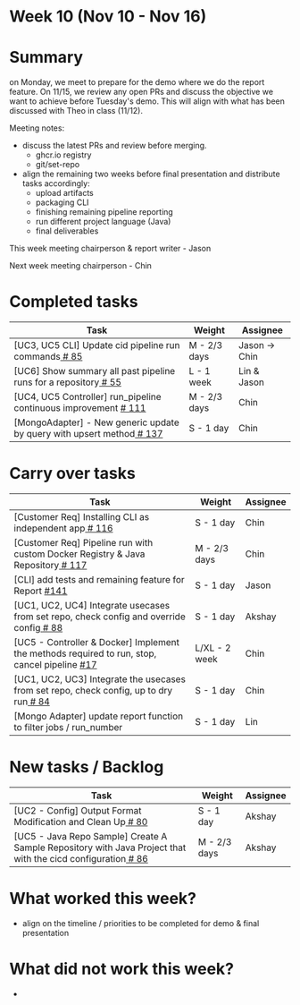 # Week 10 (Nov 10 - Nov 16)

# Summary
on Monday, we meet to prepare for the demo where we do the report feature. On 11/15, we review any open PRs and discuss the objective we want to achieve before Tuesday's demo. This will align with what has been discussed with Theo in class (11/12).

Meeting notes:
- discuss the latest PRs and review before merging.
  - ghcr.io registry
  - git/set-repo 
- align the remaining two weeks before final presentation and distribute tasks accordingly:
  - upload artifacts
  - packaging CLI
  - finishing remaining pipeline reporting
  - run different project language (Java)
  - final deliverables

This week meeting chairperson & report writer - Jason

Next week meeting chairperson - Chin

# Completed tasks

| Task           | Weight    | Assignee    |
|----------------|-----------|-------------|
| [UC3, UC5 CLI] Update cid pipeline run commands[  # 85](https://github.com/CS6510-SEA-F24/t4-cicd/issues/85)                                           | M - 2/3 days  | Jason -> Chin  |
| [UC6] Show summary all past pipeline runs for a repository[  # 55](https://github.com/CS6510-SEA-F24/t4-cicd/issues/55)                                             | L - 1 week   | Lin  & Jason  |
| [UC4, UC5 Controller] run_pipeline continuous improvement [  # 111](https://github.com/CS6510-SEA-F24/t4-cicd/issues/111) | M - 2/3 days  | Chin     |
| [MongoAdapter] - New generic update by query with upsert method[  # 137](https://github.com/CS6510-SEA-F24/t4-cicd/issues/137) | S - 1 day  | Chin     |

# Carry over tasks

| Task                                                                                                                                                   | Weight        | Assignee |
|--------------------------------------------------------------------------------------------------------------------------------------------------------|---------------| -------- |
| [Customer Req] Installing CLI as independent app[  # 116](https://github.com/CS6510-SEA-F24/t4-cicd/issues/116) | S - 1 day | Chin     |
| [Customer Req] Pipeline run with custom Docker Registry & Java Repository[  # 117](https://github.com/CS6510-SEA-F24/t4-cicd/issues/117) | M - 2/3 days | Chin     |
| [CLI] add tests and remaining feature for Report [#141](https://github.com/CS6510-SEA-F24/t4-cicd/issues/141) | S - 1 day | Jason     |
| [UC1, UC2, UC4] Integrate usecases from set repo, check config and override config[  # 88](https://github.com/CS6510-SEA-F24/t4-cicd/issues/88)                    | S - 1 day    | Akshay   |
| [UC5 - Controller & Docker] Implement the methods required to run, stop, cancel pipeline [#17](https://github.com/CS6510-SEA-F24/t4-cicd/issues/17) | L/XL - 2 week | Chin     |
| [UC1, UC2, UC3] Integrate the usecases from set repo, check config, up to dry run[  # 84](https://github.com/CS6510-SEA-F24/t4-cicd/issues/84)                     | S - 1 day    | Chin    |
| [Mongo Adapter] update report function to filter jobs / run_number | S - 1 day | Lin |


# New tasks / Backlog

| Task                                                                                                                                                                | Weight       | Assignee |
|---------------------------------------------------------------------------------------------------------------------------------------------------------------------|--------------| -------- |
| [UC2 - Config] Output Format Modification and Clean Up[  # 80](https://github.com/CS6510-SEA-F24/t4-cicd/issues/80)                                                 | S - 1 day    | Akshay   |
| [UC5 - Java Repo Sample] Create A Sample Repository with Java Project that with the cicd configuration[  # 86](https://github.com/CS6510-SEA-F24/t4-cicd/issues/86) | M - 2/3 days | Akshay   |

# What worked this week?
- align on the timeline / priorities to be completed for demo & final presentation

# What did not work this week?
-
